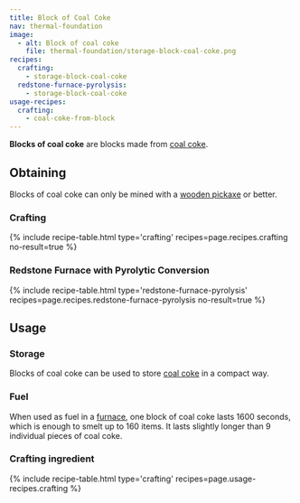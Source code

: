 ```yaml
---
title: Block of Coal Coke
nav: thermal-foundation
image:
  - alt: Block of coal coke
    file: thermal-foundation/storage-block-coal-coke.png
recipes:
  crafting:
    - storage-block-coal-coke
  redstone-furnace-pyrolysis:
    - storage-block-coal-coke
usage-recipes:
  crafting:
    - coal-coke-from-block
---
```


**Blocks of coal coke** are blocks made from [coal coke](/docs/coal-coke/).


Obtaining
---------

Blocks of coal coke can only be mined with a [wooden
pickaxe](https://minecraft.gamepedia.com/Pickaxe) or better.

### Crafting
{% include recipe-table.html type='crafting' recipes=page.recipes.crafting no-result=true %}

### Redstone Furnace with Pyrolytic Conversion
{% include recipe-table.html type='redstone-furnace-pyrolysis' recipes=page.recipes.redstone-furnace-pyrolysis no-result=true %}


Usage
-----

### Storage
Blocks of coal coke can be used to store [coal coke](/docs/coal-coke/) in a
compact way.

### Fuel
When used as fuel in a [furnace](https://minecraft.gamepedia.com/Furnace), one
block of coal coke lasts 1600 seconds, which is enough to smelt up to 160 items.
It lasts slightly longer than 9 individual pieces of coal coke.

### Crafting ingredient
{% include recipe-table.html type='crafting' recipes=page.usage-recipes.crafting %}
